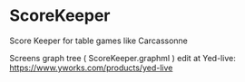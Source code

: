 # ScoreKeeper
Score Keeper for table games like Carcassonne

Screens graph tree ( ScoreKeeper.graphml ) edit at Yed-live: https://www.yworks.com/products/yed-live
